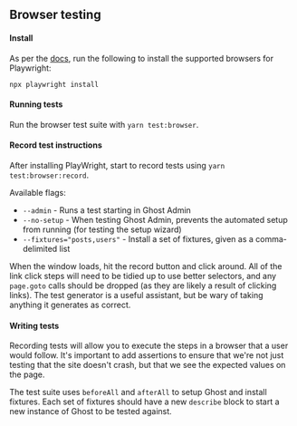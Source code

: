 ## Browser testing

#### Install

As per the [docs](https://playwright.dev/docs/intro#manually), run the following to install the supported browsers for Playwright:

```
npx playwright install
```

#### Running tests

Run the browser test suite with `yarn test:browser`.

#### Record test instructions

After installing PlayWright, start to record tests using `yarn test:browser:record`.

Available flags:
* `--admin` - Runs a test starting in Ghost Admin
* `--no-setup` - When testing Ghost Admin, prevents the automated setup from running (for testing the setup wizard)
* `--fixtures="posts,users"` - Install a set of fixtures, given as a comma-delimited list

When the window loads, hit the record button and click around. All of the link click steps will need to be tidied up to use better selectors, and any `page.goto` calls should be dropped (as they are likely a result of clicking links). The test generator is a useful assistant, but be wary of taking anything it generates as correct.

#### Writing tests

Recording tests will allow you to execute the steps in a browser that a user would follow. It's important to add assertions to ensure that we're not just testing that the site doesn't crash, but that we see the expected values on the page.

The test suite uses `beforeAll` and `afterAll` to setup Ghost and install fixtures. Each set of fixtures should have a new `describe` block to start a new instance of Ghost to be tested against.
